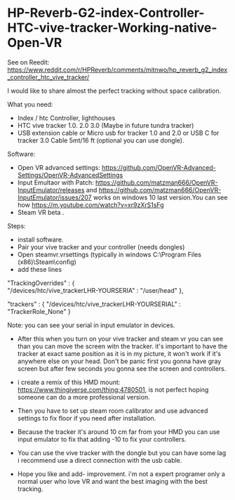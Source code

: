 # HP-Reverb-G2-index-Controller-HTC-vive-tracker-Working-native-Open-VR

See on Reedit: https://www.reddit.com/r/HPReverb/comments/mitnwo/hp_reverb_g2_index_controller_htc_vive_tracker/

I would like to share almost the perfect tracking without space calibration.

What you need:
 - Index / htc Controller, lighthouses
 - HTC vive tracker 1.0. 2.0 3.0 (Maybe in future tundra tracker)
 - USB extension cable or Micro usb for tracker 1.0 and 2.0 or USB C for tracker 3.0 Cable 5mt/16 ft (optional you can use dongle).

Software:
- Open VR advanced settings: https://github.com/OpenVR-Advanced-Settings/OpenVR-AdvancedSettings
- Input Emultaor with Patch: https://github.com/matzman666/OpenVR-InputEmulator/releases and https://github.com/matzman666/OpenVR-InputEmulator/issues/207 works on windows 10 last version.You can see how https://m.youtube.com/watch?v=xr9zXrS1sFg
- Steam VR beta .
  
Steps:
- install software.
- Pair your vive tracker and your controller (needs dongles)
- Open steamvr.vrsettings (typically in windows C:\Program Files (x86)\Steam\config)
- add these lines
 
 
 "TrackingOverrides" : {    
     "/devices/htc/vive_trackerLHR-YOURSERIA" : "/user/head" 
  },
  
"trackers" : {
   "/devices/htc/vive_trackerLHR-YOURSERIAL" : "TrackerRole_None"
} 
   
Note: you can see your serial in input emulator in devices.

- After this when you turn on your vive tracker and steam vr you can see than you can move the screen witn the tracker. it's important to have the tracker at exact same position as it is in my picture, it won't work if it's anywhere else on your head. Don't be panic first you gonna have gray screen but after few seconds you gonna see the screen and controllers.

- i create a remix of this HMD mount: https://www.thingiverse.com/thing:4780501,  is not perfect hoping someone can do a more professional version.

- Then you have to set up steam room calibrator and use advanced settings to fix floor if you need after installation.
- Because the tracker it's around 10 cm far from your HMD you can use input emulator to fix that adding -10 to fix your controllers.
- You can use the vive tracker with the dongle but you can have some lag i recommend use a direct connection with the usb cable.
- Hope you like and add- improvement. i'm not a expert programer only a normal user who love VR and want the best imaging with the best tracking.
